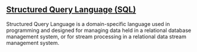 ## [Structured Query Language (SQL)](https://www.hackerrank.com/domains/sql)

<p>
Structured Query Language is a domain-specific language used in programming and designed for managing data held in a relational database management system, or for stream processing in a relational data stream management system. </p>
